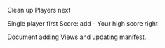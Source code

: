 Clean up Players next

Single player first Score:
   add - Your high score    right

Document adding Views and updating manifest.